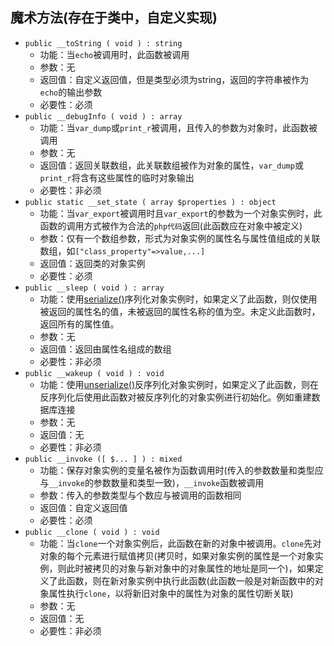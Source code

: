 ## 魔术方法(存在于类中，自定义实现)
* `public __toString ( void ) : string`
    * 功能：当`echo`被调用时，此函数被调用
    * 参数：无
    * 返回值：自定义返回值，但是类型必须为string，返回的字符串被作为`echo`的输出参数 
    * 必要性：必须
* `public __debugInfo ( void ) : array`
    * 功能：当`var_dump`或`print_r`被调用，且传入的参数为对象时，此函数被调用
    * 参数：无
    * 返回值：返回关联数组，此关联数组被作为对象的属性，`var_dump`或`print_r`将含有这些属性的临时对象输出
    * 必要性：非必须
* `public static __set_state ( array $properties ) : object`   
    * 功能：当`var_export`被调用时且`var_export`的参数为一个对象实例时，此函数的调用方式被作为合法的`php代码`返回(此函数应在对象中被定义) 
    * 参数：仅有一个数组参数，形式为对象实例的属性名与属性值组成的关联数组，如`["class_property"=>value,...]`
    * 返回值：返回类的对象实例
    * 必要性：必须
* `public __sleep ( void ) : array`
    * 功能：使用[serialize()](https://www.php.net/manual/zh/function.serialize.php)序列化对象实例时，如果定义了此函数，则仅使用被返回的属性名的值，未被返回的属性名称的值为空。未定义此函数时，返回所有的属性值。
    * 参数：无
    * 返回值：返回由属性名组成的数组 
    * 必要性：非必须
* `public __wakeup ( void ) : void`
    * 功能：使用[unserialize()](https://www.php.net/manual/zh/function.unserialize.php)反序列化对象实例时，如果定义了此函数，则在反序列化后使用此函数对被反序列化的对象实例进行初始化。例如重建数据库连接
    * 参数：无
    * 返回值：无
    * 必要性：非必须
* `public __invoke ([ $... ] ) : mixed`
    * 功能：保存对象实例的变量名被作为函数调用时(传入的参数数量和类型应与`__invoke`的参数数量和类型一致)，`__invoke`函数被调用
    * 参数：传入的参数类型与个数应与被调用的函数相同
    * 返回值：自定义返回值
    * 必要性：必须
* `public __clone ( void ) : void`
    * 功能：当`clone`一个对象实例后，此函数在新的对象中被调用。`clone`先对对象的每个元素进行赋值拷贝(拷贝时，如果对象实例的属性是一个对象实例，则此时被拷贝的对象与新对象中的对象属性的地址是同一个)，如果定义了此函数，则在新对象实例中执行此函数(此函数一般是对新函数中的对象属性执行`clone`，以将新旧对象中的属性为对象的属性切断关联) 
    * 参数：无
    * 返回值：无
    * 必要性：非必须
